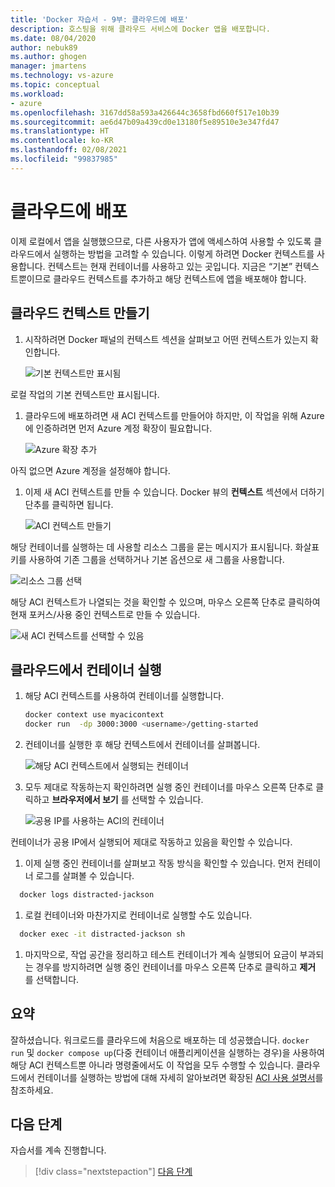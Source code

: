 ```yaml
---
title: 'Docker 자습서 - 9부: 클라우드에 배포'
description: 호스팅을 위해 클라우드 서비스에 Docker 앱을 배포합니다.
ms.date: 08/04/2020
author: nebuk89
ms.author: ghogen
manager: jmartens
ms.technology: vs-azure
ms.topic: conceptual
ms.workload:
- azure
ms.openlocfilehash: 3167dd58a593a426644c3658fbd660f517e10b39
ms.sourcegitcommit: ae6d47b09a439cd0e13180f5e89510e3e347fd47
ms.translationtype: HT
ms.contentlocale: ko-KR
ms.lasthandoff: 02/08/2021
ms.locfileid: "99837985"
---
```

# <a name="deploy-to-the-cloud"></a>클라우드에 배포

이제 로컬에서 앱을 실행했으므로, 다른 사용자가 앱에 액세스하여 사용할 수 있도록 클라우드에서 실행하는 방법을 고려할 수 있습니다. 이렇게 하려면 Docker 컨텍스트를 사용합니다. 컨텍스트는 현재 컨테이너를 사용하고 있는 곳입니다. 지금은 “기본” 컨텍스트뿐이므로 클라우드 컨텍스트를 추가하고 해당 컨텍스트에 앱을 배포해야 합니다.

## <a name="create-your-cloud-context"></a>클라우드 컨텍스트 만들기

1. 시작하려면 Docker 패널의 컨텍스트 섹션을 살펴보고 어떤 컨텍스트가 있는지 확인합니다.

   ![기본 컨텍스트만 표시됨](media/defaultcontext.png)

로컬 작업의 기본 컨텍스트만 표시됩니다.

1. 클라우드에 배포하려면 새 ACI 컨텍스트를 만들어야 하지만, 이 작업을 위해 Azure에 인증하려면 먼저 Azure 계정 확장이 필요합니다.

   ![Azure 확장 추가](media/addazureextension.png)

아직 없으면 Azure 계정을 설정해야 합니다.

1. 이제 새 ACI 컨텍스트를 만들 수 있습니다. Docker 뷰의 **컨텍스트** 섹션에서 더하기 단추를 클릭하면 됩니다.

   ![ACI 컨텍스트 만들기](media/createnewcontext.png)

해당 컨테이너를 실행하는 데 사용할 리소스 그룹을 묻는 메시지가 표시됩니다. 화살표 키를 사용하여 기존 그룹을 선택하거나 기본 옵션으로 새 그룹을 사용합니다.

![리소스 그룹 선택](media/selectresourcegroup.png)

해당 ACI 컨텍스트가 나열되는 것을 확인할 수 있으며, 마우스 오른쪽 단추로 클릭하여 현재 포커스/사용 중인 컨텍스트로 만들 수 있습니다.

![새 ACI 컨텍스트를 선택할 수 있음](media/listofcontexts.png)

## <a name="run-containers-in-the-cloud"></a>클라우드에서 컨테이너 실행

1. 해당 ACI 컨텍스트를 사용하여 컨테이너를 실행합니다.

   ```bash
   docker context use myacicontext
   docker run  -dp 3000:3000 <username>/getting-started
   ```

1. 컨테이너를 실행한 후 해당 컨텍스트에서 컨테이너를 살펴봅니다.

   ![해당 ACI 컨텍스트에서 실행되는 컨테이너](media/contextcontainer.png)

1. 모두 제대로 작동하는지 확인하려면 실행 중인 컨테이너를 마우스 오른쪽 단추로 클릭하고 **브라우저에서 보기** 를 선택할 수 있습니다.

   ![공용 IP를 사용하는 ACI의 컨테이너](media/containerinaci.png)

컨테이너가 공용 IP에서 실행되어 제대로 작동하고 있음을 확인할 수 있습니다.

1. 이제 실행 중인 컨테이너를 살펴보고 작동 방식을 확인할 수 있습니다. 먼저 컨테이너 로그를 살펴볼 수 있습니다.
 
 ```bash
   docker logs distracted-jackson
   ```

1. 로컬 컨테이너와 마찬가지로 컨테이너로 실행할 수도 있습니다.
 
 ```bash
   docker exec -it distracted-jackson sh
   ```

1. 마지막으로, 작업 공간을 정리하고 테스트 컨테이너가 계속 실행되어 요금이 부과되는 경우를 방지하려면 실행 중인 컨테이너를 마우스 오른쪽 단추로 클릭하고 **제거** 를 선택합니다.

## <a name="recap"></a>요약

잘하셨습니다. 워크로드를 클라우드에 처음으로 배포하는 데 성공했습니다. `docker run` 및 `docker compose up`(다중 컨테이너 애플리케이션을 실행하는 경우)을 사용하여 해당 ACI 컨텍스트뿐 아니라 명령줄에서도 이 작업을 모두 수행할 수 있습니다. 클라우드에서 컨테이너를 실행하는 방법에 대해 자세히 알아보려면 확장된 [ACI 사용 설명서](https://docs.docker.com/engine/context/aci-integration/)를 참조하세요.

## <a name="next-steps"></a>다음 단계

자습서를 계속 진행합니다.

> [!div class="nextstepaction"]
> [다음 단계](whats-next.md)
